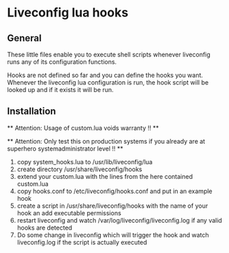 # Liveconfig lua hooks

## General

These little files enable you to execute shell scripts whenever
liveconfig runs any of its configuration functions.

Hooks are not defined so far and you can define the hooks you
want. Whenever the liveconfig lua configuration is run, the 
hook script will be looked up and if it exists it will be run.

## Installation

** Attention: Usage of custom.lua voids warranty !! **

** Attention: Only test this on production systems if you already are at superhero systemadministrator level !! **

1. copy system\_hooks.lua to /usr/lib/liveconfig/lua
2. create directory /usr/share/liveconfig/hooks
3. extend your custom.lua with the lines from the here contained custom.lua 
4. copy hooks.conf to /etc/liveconfig/hooks.conf and put in an example hook
5. create a script in /usr/share/liveconfig/hooks with the name of your hook an add executable permissions
6. restart liveconfig and watch /var/log/liveconfig/liveconfig.log if any valid hooks are detected
7. Do some change in liveconfig which will trigger the hook and watch liveconfig.log if the script is actually executed
